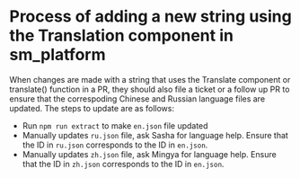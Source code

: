 # Process of adding a new string using the Translation component in sm_platform
When changes are made with a string that uses the Translate component or translate() function in a PR, they should also file a ticket or a follow up PR to ensure that the correspoding Chinese and Russian language files are updated.
The steps to update are as follows:
* Run `npm run extract` to make `en.json` file updated
* Manually updates `ru.json` file, ask Sasha for language help. Ensure that the ID in `ru.json` corresponds to the ID in `en.json`.
* Manually updates `zh.json` file, ask Mingya for language help. Ensure that the ID in `zh.json` corresponds to the ID in `en.json`.
